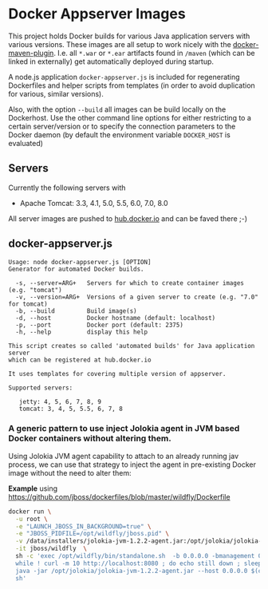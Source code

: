 # Docker Appserver Images

This project holds Docker builds for various Java application servers with various versions. 
These images are all setup to work nicely with the [docker-maven-plugin](https://github.com/rhuss/docker-maven-plugin).
I.e. all `*.war` or `*.ear` artifacts found in `/maven` (which can be linked in externally) get automatically deployed
during startup.

A node.js application `docker-appserver.js` is included for regenerating Dockerfiles and helper scripts from templates (in 
order to avoid duplication for various, similar versions).

Also, with the option `--build` all images can be build locally on the Dockerhost. Use the other command line options
for either restricting to a certain server/version or to specify the connection parameters to the Docker daemon 
(by default the environment variable `DOCKER_HOST` is evaluated)
 
## Servers

Currently the following servers with 

* Apache Tomcat: 3.3, 4.1, 5.0, 5.5, 6.0, 7.0, 8.0

All server images are pushed to [hub.docker.io](https://registry.hub.docker.com/repos/consol/) and can be faved there ;-)

## docker-appserver.js

````
Usage: node docker-appserver.js [OPTION]
Generator for automated Docker builds.

  -s, --server=ARG+   Servers for which to create container images (e.g. "tomcat")
  -v, --version=ARG+  Versions of a given server to create (e.g. "7.0" for tomcat)
  -b, --build         Build image(s)
  -d, --host          Docker hostname (default: localhost)
  -p, --port          Docker port (default: 2375)
  -h, --help          display this help

This script creates so called 'automated builds' for Java application server
which can be registered at hub.docker.io

It uses templates for covering multiple version of appserver.

Supported servers:

   jetty: 4, 5, 6, 7, 8, 9
   tomcat: 3, 4, 5, 5.5, 6, 7, 8
````

### A generic pattern to use inject Jolokia agent in JVM based Docker containers without altering them.

Using Jolokia JVM agent capability to attach to an already running jav process, we can use that strategy to inject the agent in pre-existing Docker image without the need to alter them:

**Example** using https://github.com/jboss/dockerfiles/blob/master/wildfly/Dockerfile
```bash
docker run \
  -u root \
  -e "LAUNCH_JBOSS_IN_BACKGROUND=true" \
  -e "JBOSS_PIDFILE=/opt/wildfly/jboss.pid" \
  -v /data/installers/jolokia-jvm-1.2.2-agent.jar:/opt/jolokia/jolokia-jvm-1.2.2-agent.jar \
  -it jboss/wildfly  \
  sh -c 'exec /opt/wildfly/bin/standalone.sh  -b 0.0.0.0 -bmanagement 0.0.0.0 &  \
  while ! curl -m 10 http://localhost:8080 ; do echo still down ; sleep 1s ; done ; \
  java -jar /opt/jolokia/jolokia-jvm-1.2.2-agent.jar --host 0.0.0.0 $(cat $JBOSS_PIDFILE); \
  sh'
```
